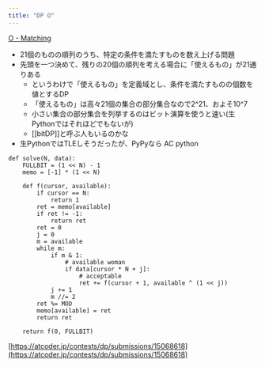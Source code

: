 ```yaml
---
title: "DP O"
---
```


[O - Matching](https://atcoder.jp/contests/dp/tasks/dp_o)
- 21個のものの順列のうち、特定の条件を満たすものを数え上げる問題
- 先頭を一つ決めて、残りの20個の順列を考える場合に「使えるもの」が21通りある
    - というわけで「使えるもの」を定義域とし、条件を満たすものの個数を値とするDP
    - 「使えるもの」は高々21個の集合の部分集合なので2^21、およそ10^7
    - 小さい集合の部分集合を列挙するのはビット演算を使うと速い(生Pythonではそれほどでもないが)
    - [[bitDP]]と呼ぶ人もいるのかな
- 生PythonではTLEしそうだったが、PyPyなら AC
python

```
def solve(N, data):
    FULLBIT = (1 << N) - 1
    memo = [-1] * (1 << N)

    def f(cursor, available):
        if cursor == N:
            return 1
        ret = memo[available]
        if ret != -1:
            return ret
        ret = 0
        j = 0
        m = available
        while m:
            if m & 1:
                # available woman
                if data[cursor * N + j]:
                    # acceptable
                    ret += f(cursor + 1, available ^ (1 << j))
            j += 1
            m //= 2
        ret %= MOD
        memo[available] = ret
        return ret

    return f(0, FULLBIT)
```

[https://atcoder.jp/contests/dp/submissions/15068618](https://atcoder.jp/contests/dp/submissions/15068618)
